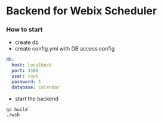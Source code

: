 Backend for Webix Scheduler
===========================

### How to start

- create db
- create config.yml with DB access config

```yaml
db:
  host: localhost
  port: 3306
  user: root
  password: 1
  database: calendar
```

- start the backend

```shell script
go build
./wsh
```
